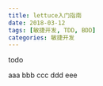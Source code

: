 ```yaml
---
title: lettuce入门指南
date: 2018-03-12
tags: [敏捷开发, TDD, BDD]
categories: 敏捷开发
---
```


todo

<!--more-->

aaa
bbb
ccc
ddd
eee